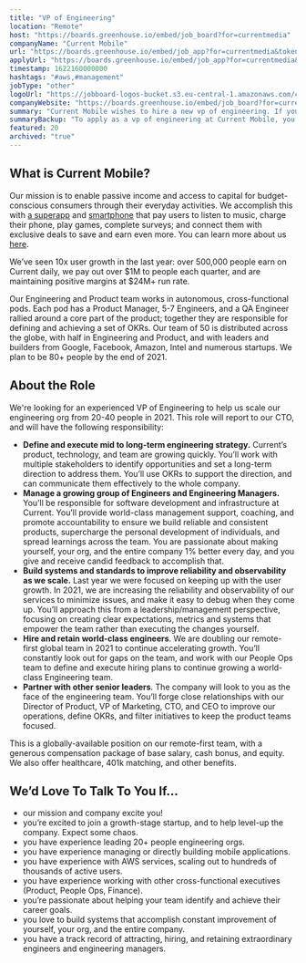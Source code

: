 ```yaml
---
title: "VP of Engineering"
location: "Remote"
host: "https://boards.greenhouse.io/embed/job_board?for=currentmedia"
companyName: "Current Mobile"
url: "https://boards.greenhouse.io/embed/job_app?for=currentmedia&token=5252312002"
applyUrl: "https://boards.greenhouse.io/embed/job_app?for=currentmedia&token=5252312002#app"
timestamp: 1622160000000
hashtags: "#aws,#management"
jobType: "other"
logoUrl: "https://jobboard-logos-bucket.s3.eu-central-1.amazonaws.com/current-mobile"
companyWebsite: "https://boards.greenhouse.io/embed/job_board?for=currentmedia"
summary: "Current Mobile wishes to hire a new vp of engineering. If you have you have experience managing or directly building mobile applications, consider applying."
summaryBackup: "To apply as a vp of engineering at Current Mobile, you preferably need to have some knowledge of: #aws, #management, #marketing."
featured: 20
archived: "true"
---
```


## What is Current Mobile?

Our mission is to enable passive income and access to capital for budget-conscious consumers through their everyday activities. We accomplish this with [a superapp](https://play.google.com/store/apps/details?id=us.current.android) and [smartphone](https://modephone.com/) that pay users to listen to music, charge their phone, play games, complete surveys; and connect them with exclusive deals to save and earn even more. You can learn more about us [here](https://currentmobile.us).

We’ve seen 10x user growth in the last year: over 500,000 people earn on Current daily, we pay out over $1M to people each quarter, and are maintaining positive margins at $24M+ run rate.

Our Engineering and Product team works in autonomous, cross-functional pods. Each pod has a Product Manager, 5-7 Engineers, and a QA Engineer rallied around a core part of the product; together they are responsible for defining and achieving a set of OKRs. Our team of 50 is distributed across the globe, with half in Engineering and Product, and with leaders and builders from Google, Facebook, Amazon, Intel and numerous startups. We plan to be 80+ people by the end of 2021.

## About the Role

We're looking for an experienced VP of Engineering to help us scale our engineering org from 20-40 people in 2021. This role will report to our CTO, and will have the following responsibility:

*   **Define and execute mid to long-term engineering strategy.** Current’s product, technology, and team are growing quickly. You’ll work with multiple stakeholders to identify opportunities and set a long-term direction to address them. You’ll use OKRs to support the direction, and can communicate them effectively to the whole company.
*   **Manage a growing group of Engineers and Engineering Managers.** You’ll be responsible for software development and infrastructure at Current. You’ll provide world-class management support, coaching, and promote accountability to ensure we build reliable and consistent products, supercharge the personal development of individuals, and spread learnings across the team. You are passionate about making yourself, your org, and the entire company 1% better every day, and you give and receive candid feedback to accomplish that.
*   **Build systems and standards to improve reliability and observability as we scale.** Last year we were focused on keeping up with the user growth. In 2021, we are increasing the reliability and observability of our services to minimize issues, and make it easy to debug when they come up. You’ll approach this from a leadership/management perspective, focusing on creating clear expectations, metrics and systems that empower the team rather than executing the changes yourself.
*   **Hire and retain world-class engineers**. We are doubling our remote-first global team in 2021 to continue accelerating growth. You’ll constantly look out for gaps on the team, and work with our People Ops team to define and execute hiring plans to continue growing a world-class Engineering team.
*   **Partner with other senior leaders**. The company will look to you as the face of the engineering team. You’ll forge close relationships with our Director of Product, VP of Marketing, CTO, and CEO to improve our operations, define OKRs, and filter initiatives to keep the product teams focused.

This is a globally-available position on our remote-first team, with a generous compensation package of base salary, cash bonus, and equity. We also offer healthcare, 401k matching, and other benefits.

## We’d Love To Talk To You If...

*   our mission and company excite you!
*   you’re excited to join a growth-stage startup, and to help level-up the company. Expect some chaos.
*   you have experience leading 20+ people engineering orgs.
*   you have experience managing or directly building mobile applications.
*   you have experience with AWS services, scaling out to hundreds of thousands of active users.
*   you have experience working with other cross-functional executives (Product, People Ops, Finance).
*   you’re passionate about helping your team identify and achieve their career goals.
*   you love to build systems that accomplish constant improvement of yourself, your org, and the entire company.
*   you have a track record of attracting, hiring, and retaining extraordinary engineers and engineering managers.
